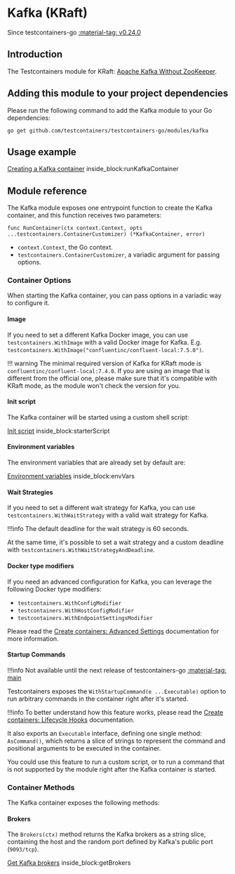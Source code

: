# Kafka (KRaft)

Since testcontainers-go <a href="https://github.com/testcontainers/testcontainers-go/releases/tag/v0.24.0"><span class="tc-version">:material-tag: v0.24.0</span></a>

## Introduction

The Testcontainers module for KRaft: [Apache Kafka Without ZooKeeper](https://developer.confluent.io/learn/kraft).

## Adding this module to your project dependencies

Please run the following command to add the Kafka module to your Go dependencies:

```
go get github.com/testcontainers/testcontainers-go/modules/kafka
```

## Usage example

<!--codeinclude-->
[Creating a Kafka container](../../modules/kafka/examples_test.go) inside_block:runKafkaContainer
<!--/codeinclude-->

## Module reference

The Kafka module exposes one entrypoint function to create the Kafka container, and this function receives two parameters:

```golang
func RunContainer(ctx context.Context, opts ...testcontainers.ContainerCustomizer) (*KafkaContainer, error)
```

- `context.Context`, the Go context.
- `testcontainers.ContainerCustomizer`, a variadic argument for passing options.

### Container Options

When starting the Kafka container, you can pass options in a variadic way to configure it.

#### Image

If you need to set a different Kafka Docker image, you can use `testcontainers.WithImage` with a valid Docker image
for Kafka. E.g. `testcontainers.WithImage("confluentinc/confluent-local:7.5.0")`.

!!! warning
    The minimal required version of Kafka for KRaft mode is `confluentinc/confluent-local:7.4.0`. If you are using an image that
    is different from the official one, please make sure that it's compatible with KRaft mode, as the module won't check
    the version for you.

#### Init script

The Kafka container will be started using a custom shell script:

<!--codeinclude-->
[Init script](../../modules/kafka/kafka.go) inside_block:starterScript
<!--/codeinclude-->

#### Environment variables

The environment variables that are already set by default are:

<!--codeinclude-->
[Environment variables](../../modules/kafka/kafka.go) inside_block:envVars
<!--/codeinclude-->

#### Wait Strategies

If you need to set a different wait strategy for Kafka, you can use `testcontainers.WithWaitStrategy` with a valid wait strategy
for Kafka.

!!!info
    The default deadline for the wait strategy is 60 seconds.

At the same time, it's possible to set a wait strategy and a custom deadline with `testcontainers.WithWaitStrategyAndDeadline`.

#### Docker type modifiers

If you need an advanced configuration for Kafka, you can leverage the following Docker type modifiers:

- `testcontainers.WithConfigModifier`
- `testcontainers.WithHostConfigModifier`
- `testcontainers.WithEndpointSettingsModifier`

Please read the [Create containers: Advanced Settings](../features/creating_container.md#advanced-settings) documentation for more information.

#### Startup Commands

!!!info
    Not available until the next release of testcontainers-go <a href="https://github.com/testcontainers/testcontainers-go"><span class="tc-version">:material-tag: main</span></a>

Testcontainers exposes the `WithStartupCommand(e ...Executable)` option to run arbitrary commands in the container right after it's started.

!!!info
    To better understand how this feature works, please read the [Create containers: Lifecycle Hooks](../../features/creating_container/#lifecycle-hooks) documentation.

It also exports an `Executable` interface, defining one single method: `AsCommand()`, which returns a slice of strings to represent the command and positional arguments to be executed in the container.

You could use this feature to run a custom script, or to run a command that is not supported by the module right after the Kafka container is started.

### Container Methods

The Kafka container exposes the following methods:

#### Brokers

The `Brokers(ctx)` method returns the Kafka brokers as a string slice, containing the host and the random port defined by Kafka's public port (`9093/tcp`).

<!--codeinclude-->
[Get Kafka brokers](../../modules/kafka/kafka_test.go) inside_block:getBrokers
<!--/codeinclude-->
